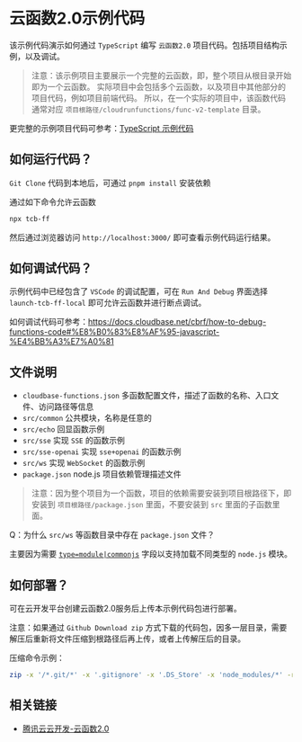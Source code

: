 # 云函数2.0示例代码

该示例代码演示如何通过 `TypeScript` 编写 `云函数2.0` 项目代码。包括项目结构示例，以及调试。

> 注意：该示例项目主要展示一个完整的云函数，即，整个项目从根目录开始即为一个云函数。
> 实际项目中会包括多个云函数，以及项目中其他部分的项目代码，例如项目前端代码。
> 所以，在一个实际的项目中，该函数代码通常对应 `项目根路径/cloudrunfunctions/func-v2-template` 目录。

更完整的示例项目代码可参考：[TypeScript 示例代码](https://github.com/TencentCloudBase/cloudbase-examples/tree/master/cloudrunfunctions/ts-multiple-functions)

## 如何运行代码？

`Git Clone` 代码到本地后，可通过 `pnpm install` 安装依赖

通过如下命令允许云函数

```sh
npx tcb-ff
```

然后通过浏览器访问 `http://localhost:3000/` 即可查看示例代码运行结果。

## 如何调试代码？

示例代码中已经包含了 `VSCode` 的调试配置，可在 `Run And Debug` 界面选择 `launch-tcb-ff-local` 即可允许云函数并进行断点调试。

如何调试代码可参考：<https://docs.cloudbase.net/cbrf/how-to-debug-functions-code#%E8%B0%83%E8%AF%95-javascript-%E4%BB%A3%E7%A0%81>

## 文件说明

* `cloudbase-functions.json` 多函数配置文件，描述了函数的名称、入口文件、访问路径等信息
* `src/common` 公共模块，名称是任意的
* `src/echo` 回显函数示例
* `src/sse` 实现 `SSE` 的函数示例
* `src/sse-openai` 实现 `sse+openai` 的函数示例
* `src/ws` 实现 `WebSocket` 的函数示例
* `package.json` node.js 项目依赖管理描述文件

> 注意：因为整个项目为一个函数，项目的依赖需要安装到项目根路径下，即安装到 `项目根路径/package.json` 里面，不要安装到 `src` 里面的子函数里面。

Q：为什么 `src/ws` 等函数目录中存在 `package.json` 文件？

主要因为需要 [`type=module|commonjs`](https://nodejs.org/api/packages.html#type) 字段以支持加载不同类型的 `node.js` 模块。

## 如何部署？

可在云开发平台创建云函数2.0服务后上传本示例代码包进行部署。

注意：如果通过 `Github Download zip` 方式下载的代码包，因多一层目录，需要解压后重新将文件压缩到根路径后再上传，或者上传解压后的目录。

压缩命令示例：

```sh
zip -x '/*.git/*' -x '.gitignore' -x '.DS_Store' -x 'node_modules/*' -r code.zip .
```

## 相关链接

* [腾讯云云开发-云函数2.0](https://docs.cloudbase.net/cbrf/intro)
